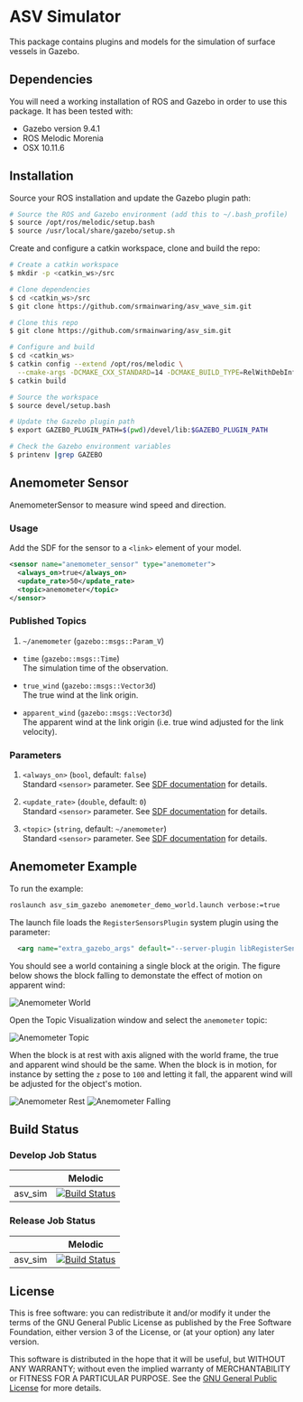 # ASV Simulator

This package contains plugins and models for the simulation of surface vessels in Gazebo.  

## Dependencies

You will need a working installation of ROS and Gazebo in order to use this package.
It has been tested with:

- Gazebo version 9.4.1
- ROS Melodic Morenia
- OSX 10.11.6

## Installation

Source your ROS installation and update the Gazebo plugin path:

```bash
# Source the ROS and Gazebo environment (add this to ~/.bash_profile)
$ source /opt/ros/melodic/setup.bash
$ source /usr/local/share/gazebo/setup.sh
```

Create and configure a catkin workspace, clone and build the repo:

```bash
# Create a catkin workspace 
$ mkdir -p <catkin_ws>/src

# Clone dependencies
$ cd <catkin_ws>/src
$ git clone https://github.com/srmainwaring/asv_wave_sim.git

# Clone this repo
$ git clone https://github.com/srmainwaring/asv_sim.git

# Configure and build
$ cd <catkin_ws>
$ catkin config --extend /opt/ros/melodic \
  --cmake-args -DCMAKE_CXX_STANDARD=14 -DCMAKE_BUILD_TYPE=RelWithDebInfo 
$ catkin build

# Source the workspace
$ source devel/setup.bash

# Update the Gazebo plugin path
$ export GAZEBO_PLUGIN_PATH=$(pwd)/devel/lib:$GAZEBO_PLUGIN_PATH

# Check the Gazebo environment variables
$ printenv |grep GAZEBO
```

## Anemometer Sensor

AnemometerSensor to measure wind speed and direction.

### Usage

Add the SDF for the sensor to a `<link>` element of your model.

```xml
<sensor name="anemometer_sensor" type="anemometer">
  <always_on>true</always_on>
  <update_rate>50</update_rate>
  <topic>anemometer</topic>
</sensor>
```

### Published Topics

1. `~/anemometer` (`gazebo::msgs::Param_V`)

  - `time` (`gazebo::msgs::Time`) \
    The simulation time of the observation.

  - `true_wind` (`gazebo::msgs::Vector3d`) \
    The true wind at the link origin.

  - `apparent_wind` (`gazebo::msgs::Vector3d`) \
    The apparent wind at the link origin
    (i.e. true wind adjusted for the link velocity).

### Parameters

1. `<always_on>` (`bool`, default: `false`) \
  Standard `<sensor>` parameter.
  See [SDF documentation](http://sdformat.org/spec?ver=1.6&elem=sensor) for details.

2. `<update_rate>` (`double`, default: `0`) \
  Standard `<sensor>` parameter.
  See [SDF documentation](http://sdformat.org/spec?ver=1.6&elem=sensor) for details.

3. `<topic>` (`string`, default: `~/anemometer`) \
  Standard `<sensor>` parameter.
  See [SDF documentation](http://sdformat.org/spec?ver=1.6&elem=sensor) for details.

## Anemometer Example

To run the example:

```bash
roslaunch asv_sim_gazebo anemometer_demo_world.launch verbose:=true
```

The launch file loads the `RegisterSensorsPlugin` system plugin using
the parameter:  

```xml
  <arg name="extra_gazebo_args" default="--server-plugin libRegisterSensorsPlugin.so" />
```

You should see a world containing a single block at the origin. 
The figure below shows the block falling to demonstate the effect
of motion on apparent wind:

![Anemometer World](https://github.com/srmainwaring/asv_sim/wiki/images/anemometer_world_falling.jpg)

Open the Topic Visualization window and select the `anemometer` topic:

![Anemometer Topic](https://github.com/srmainwaring/asv_sim/wiki/images/anemometer_topic.jpg)

When the block is at rest with axis aligned with the world frame,
the true and apparent wind should be the same. When the block is in motion,
for instance by setting the `z` pose to `100` and letting it fall, the
apparent wind will be adjusted for the object's motion.

![Anemometer Rest](https://github.com/srmainwaring/asv_sim/wiki/images/anemometer_topic_view_rest.jpg)
![Anemometer Falling](https://github.com/srmainwaring/asv_sim/wiki/images/anemometer_topic_view_falling.jpg)


## Build Status

### Develop Job Status

|    | Melodic |
|--- |--- |
| asv_sim | [![Build Status](https://travis-ci.com/srmainwaring/asv_sim.svg?branch=feature%2Fwrsc-devel)](https://travis-ci.com/srmainwaring/asv_sim) |


### Release Job Status

|    | Melodic |
|--- |--- |
| asv_sim | [![Build Status](https://travis-ci.com/srmainwaring/asv_sim.svg?branch=master)](https://travis-ci.com/srmainwaring/asv_sim) |


## License

This is free software: you can redistribute it and/or modify
it under the terms of the GNU General Public License as published by
the Free Software Foundation, either version 3 of the License, or
(at your option) any later version.

This software is distributed in the hope that it will be useful,
but WITHOUT ANY WARRANTY; without even the implied warranty of
MERCHANTABILITY or FITNESS FOR A PARTICULAR PURPOSE.  See the
[GNU General Public License](LICENSE) for more details.
